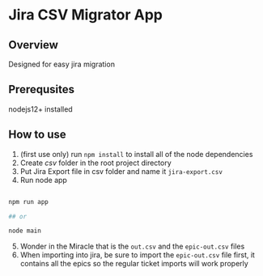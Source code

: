 # Jira CSV Migrator App

## Overview
Designed for easy jira migration

## Prerequsites
nodejs12+ installed

## How to use
1. (first use only) run `npm install` to install all of the node dependencies
2. Create *csv* folder in the root project directory
3. Put Jira Export file in csv folder and name it `jira-export.csv`
4. Run node app

```powershell

npm run app 

## or

node main

```

5. Wonder in the Miracle that is the `out.csv` and the `epic-out.csv` files
6. When importing into jira, be sure to import the `epic-out.csv` file first, it contains all the epics so the regular ticket imports will work properly

